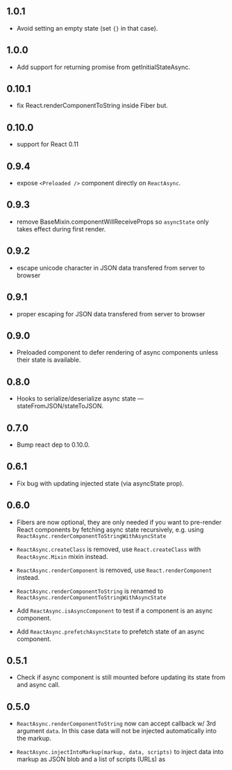 ## 1.0.1

  - Avoid setting an empty state (set `{}` in that case).

## 1.0.0

  - Add support for returning promise from getInitialStateAsync.

## 0.10.1

  - fix React.renderComponentToString inside Fiber but.

## 0.10.0

  - support for React 0.11

## 0.9.4

  - expose `<Preloaded />` component directly on `ReactAsync`.

## 0.9.3

  - remove BaseMixin.componentWillReceiveProps so `asyncState` only takes effect
    during first render.

## 0.9.2

  - escape unicode character in JSON data transfered from server to browser

## 0.9.1

  - proper escaping for JSON data transfered from server to browser

## 0.9.0

  - Preloaded component to defer rendering of async components unless their
    state is available.

## 0.8.0

  - Hooks to serialize/deserialize async state — stateFromJSON/stateToJSON.

## 0.7.0

  - Bump react dep to 0.10.0.

## 0.6.1

  - Fix bug with updating injected state (via asyncState prop).

## 0.6.0

  - Fibers are now optional, they are only needed if you want to pre-render
    React components by fetching async state recursively, e.g. using
    `ReactAsync.renderComponentToStringWithAsyncState`

  - `ReactAsync.createClass` is removed, use `React.createClass` with
    `ReactAsync.Mixin` mixin instead.

  - `ReactAsync.renderComponent` is removed, use `React.renderComponent`
    instead.

  - `ReactAsync.renderComponentToString` is renamed to
    `ReactAsync.renderComponentToStringWithAsyncState`

  - Add `ReactAsync.isAsyncComponent` to test if a component is an async
    component.

  - Add `ReactAsync.prefetchAsyncState` to prefetch state of an async component.

## 0.5.1

  - Check if async component is still mounted before updating its state from and
    async call.

## 0.5.0

  - `ReactAsync.renderComponentToString` now can accept callback w/ 3rd argument
    `data`. In this case data will not be injected automatically into the
    markup.

  - `ReactAsync.injectIntoMarkup(markup, data, scripts)` to inject data into
    markup as JSON blob and a list of scripts (URLs) as <script> elements.

## 0.4.0

  - Upgrade for React 0.9.0.

  - React is now a peer dependency of react-async.
